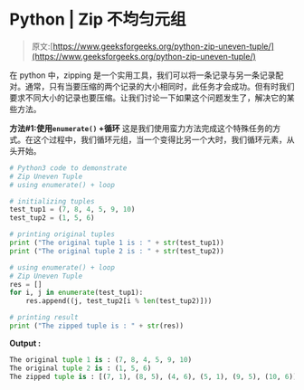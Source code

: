 # Python | Zip 不均匀元组

> 原文:[https://www.geeksforgeeks.org/python-zip-uneven-tuple/](https://www.geeksforgeeks.org/python-zip-uneven-tuple/)

在 python 中，zipping 是一个实用工具，我们可以将一条记录与另一条记录配对。通常，只有当要压缩的两个记录的大小相同时，此任务才会成功。但有时我们要求不同大小的记录也要压缩。让我们讨论一下如果这个问题发生了，解决它的某些方法。

**方法#1:使用`enumerate()` +循环**
这是我们使用蛮力方法完成这个特殊任务的方式。在这个过程中，我们循环元组，当一个变得比另一个大时，我们循环元素，从头开始。

```py
# Python3 code to demonstrate 
# Zip Uneven Tuple
# using enumerate() + loop

# initializing tuples
test_tup1 = (7, 8, 4, 5, 9, 10)
test_tup2 = (1, 5, 6)

# printing original tuples
print ("The original tuple 1 is : " + str(test_tup1))
print ("The original tuple 2 is : " + str(test_tup2))

# using enumerate() + loop
# Zip Uneven Tuple
res = []
for i, j in enumerate(test_tup1):
    res.append((j, test_tup2[i % len(test_tup2)]))

# printing result 
print ("The zipped tuple is : " + str(res))
```

**Output :**

```py
The original tuple 1 is : (7, 8, 4, 5, 9, 10)
The original tuple 2 is : (1, 5, 6)
The zipped tuple is : [(7, 1), (8, 5), (4, 6), (5, 1), (9, 5), (10, 6)]

```